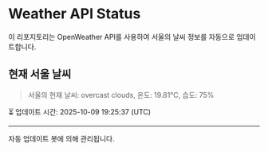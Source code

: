 
# Weather API Status

이 리포지토리는 OpenWeather API를 사용하여 서울의 날씨 정보를 자동으로 업데이트합니다.

## 현재 서울 날씨
> 서울의 현재 날씨: overcast clouds, 온도: 19.81°C, 습도: 75%

⏳ 업데이트 시간: 2025-10-09 19:25:37 (UTC)

---
자동 업데이트 봇에 의해 관리됩니다.
